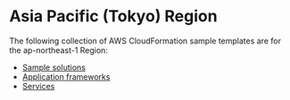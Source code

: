 # Asia Pacific \(Tokyo\) Region<a name="cfn-sample-templates-ap-northeast-1"></a>

The following collection of AWS CloudFormation sample templates are for the ap\-northeast\-1 Region:

- [Sample solutions](sample-templates-applications-ap-northeast-1.md)
- [Application frameworks](sample-templates-appframeworks-ap-northeast-1.md)
- [Services](sample-templates-services-ap-northeast-1.md)
